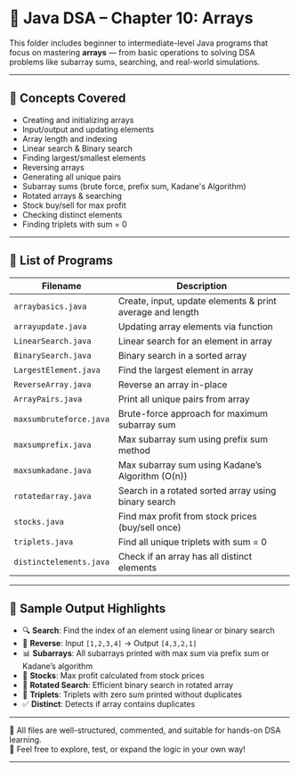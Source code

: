 # 🔢 Java DSA – Chapter 10: Arrays

This folder includes beginner to intermediate-level Java programs that focus on mastering **arrays** — from basic operations to solving DSA problems like subarray sums, searching, and real-world simulations.

---

## 🧠 Concepts Covered

- Creating and initializing arrays
- Input/output and updating elements
- Array length and indexing
- Linear search & Binary search
- Finding largest/smallest elements
- Reversing arrays
- Generating all unique pairs
- Subarray sums (brute force, prefix sum, Kadane's Algorithm)
- Rotated arrays & searching
- Stock buy/sell for max profit
- Checking distinct elements
- Finding triplets with sum = 0

---

## 📂 List of Programs

| Filename                  | Description |
|---------------------------|-------------|
| `arraybasics.java`        | Create, input, update elements & print average and length |
| `arrayupdate.java`        | Updating array elements via function |
| `LinearSearch.java`       | Linear search for an element in array |
| `BinarySearch.java`       | Binary search in a sorted array |
| `LargestElement.java`     | Find the largest element in array |
| `ReverseArray.java`       | Reverse an array in-place |
| `ArrayPairs.java`         | Print all unique pairs from array |
| `maxsumbruteforce.java`   | Brute-force approach for maximum subarray sum |
| `maxsumprefix.java`       | Max subarray sum using prefix sum method |
| `maxsumkadane.java`       | Max subarray sum using Kadane’s Algorithm (O(n)) |
| `rotatedarray.java`       | Search in a rotated sorted array using binary search |
| `stocks.java`             | Find max profit from stock prices (buy/sell once) |
| `triplets.java`           | Find all unique triplets with sum = 0 |
| `distinctelements.java`   | Check if an array has all distinct elements |

---

## 📌 Sample Output Highlights

- 🔍 **Search**: Find the index of an element using linear or binary search
- 🔁 **Reverse**: Input `[1,2,3,4]` → Output `[4,3,2,1]`
- 📊 **Subarrays**: All subarrays printed with max sum via prefix sum or Kadane’s algorithm
- 💸 **Stocks**: Max profit calculated from stock prices
- 🔄 **Rotated Search**: Efficient binary search in rotated array
- 🧮 **Triplets**: Triplets with zero sum printed without duplicates
- ✅ **Distinct**: Detects if array contains duplicates

---

📁 All files are well-structured, commented, and suitable for hands-on DSA learning.  
💬 Feel free to explore, test, or expand the logic in your own way!

---
